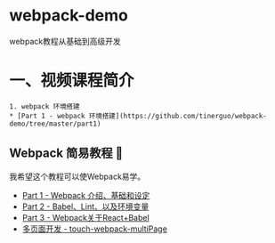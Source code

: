 # webpack-demo
webpack教程从基础到高级开发

# 一、视频课程简介
    1. webpack 环境搭建
    * [Part 1 - webpack 环境搭建](https://github.com/tinerguo/webpack-demo/tree/master/part1)


## Webpack 简易教程 🏫

我希望这个教程可以使Webpack易学。

* [Part 1 - Webpack 介绍、基础和设定](https://github.com/94dreamer/webpack/tree/master/part1)
* [Part 2 - Babel、Lint、以及环境变量](https://github.com/94dreamer/webpack/tree/master/part2)
* [Part 3 - Webpack关于React+Babel](https://github.com/94dreamer/webpack/tree/master/part3)
* [多页面开发 - touch-webpack-multiPage](https://github.com/94dreamer/touch-webpack-multiPage)
